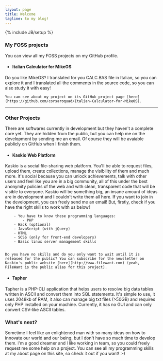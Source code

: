 ```yaml
---
layout: page
title: Welcome
tagline: to my blog! 
---
```

{% include JB/setup %}

### My FOSS projects
You can view all my FOSS projects on my GitHub profile.

* #### Italian Calculator for MikeOS
Do you like MikeOS? I translated for you CALC.BAS file in Italian, so you can explore it and I translated all the comments in the source code, so you can also study it with easy!

	You can see about my project on its GitHub project page [here](https://github.com/corsaroquad/Italian-Calculator-for-MikeOS).

---

### Other Projects
There are softwares currently in development but they haven't a complete core yet. They are hidden from the public, but you can help me on the development by sending me an email. Of course they will be avaiable publicly on GitHub when I finish them.

* #### Kaskio Web Platform
Kaskio is a social file-sharing web platform. You'll be able to request files, upload them, create collections, manage the visibility of them and much more. It's social because you can unlock achievements, talk with other users and feel like you are in a big community, all of this under the best anonymity policies of the web and with clean, transparent code that will be visible to everyone. Kaskio will be something big, an insane amount of ideas are in development and I couldn't write them all  here. If you want to join in the development, you can freely send me an email! But, firstly, check if you have the right skills to work with us below!

		- You have to know these programming languages:
			- PHP
		- Hack (optional)
		- JavaScript (with jQuery)
		- HTML
		- SCSS (only for front-end developers)
		- Basic linux server management skills
		

	Do you have no skills and do you only want to wait until it is released for the public? You can subscribe for the newsletter on Kaskio's public website [here](http://www.filewant.com) (yeah, FileWant is the public alias for this project).

* #### Tapher
Tapher is a PHP-CLI application that helps users to resolve big data tables written in ASCII and convert them into SQL statements. It's simple to use, it uses 2048kb of RAM, it also can manage big txt files (>50GB) and requires only PHP installed on your machine. Currently, it has no GUI and can only convert CSV-like ASCII tables.

### What's next?
Sometime I feel like an enlightened man with so many ideas on how to innovate our world and our being, but I don't have so much time to develop them. I'm a good dreamer and I like working in team, so you could freely request me some help on a project. You can see all my programming skills at my about page on this site, so check it out if you want! :-)